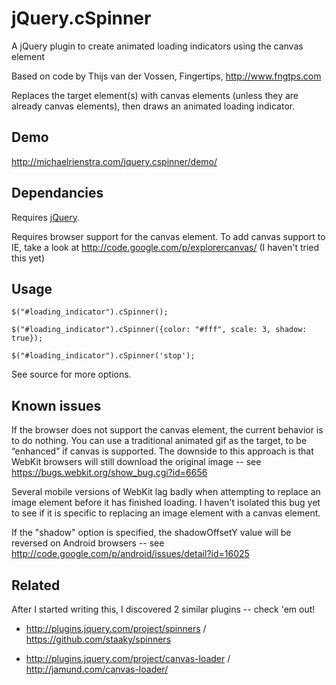 jQuery.cSpinner
=======

A jQuery plugin to create animated loading indicators using the canvas element

Based on code by Thijs van der Vossen, Fingertips, http://www.fngtps.com

Replaces the target element(s) with canvas elements (unless they are already canvas elements), then draws an animated loading indicator.

## Demo

http://michaelrienstra.com/jquery.cspinner/demo/

## Dependancies

Requires [jQuery](http://jquery.com/).

Requires browser support for the canvas element.  To add canvas support to IE, take a look at http://code.google.com/p/explorercanvas/ (I haven't tried this yet)

## Usage

`$("#loading_indicator").cSpinner();`

`$("#loading_indicator").cSpinner({color: "#fff", scale: 3, shadow: true});`

`$("#loading_indicator").cSpinner('stop');`

See source for more options.

## Known issues

If the browser does not support the canvas element, the current behavior is to do nothing.  You can use a traditional animated gif as the target, to be “enhanced” if canvas is supported.  The downside to this approach is that WebKit browsers will still download the original image  -- see https://bugs.webkit.org/show_bug.cgi?id=6656

Several mobile versions of WebKit lag badly when attempting to replace an image element before it has finished loading.  I haven't isolated this bug yet to see if it is specific to replacing an image element with a canvas element.

If the "shadow" option is specified, the shadowOffsetY value will be reversed on Android browsers -- see http://code.google.com/p/android/issues/detail?id=16025

## Related

After I started writing this, I discovered 2 similar plugins -- check 'em out!

* http://plugins.jquery.com/project/spinners / https://github.com/staaky/spinners

* http://plugins.jquery.com/project/canvas-loader / http://jamund.com/canvas-loader/